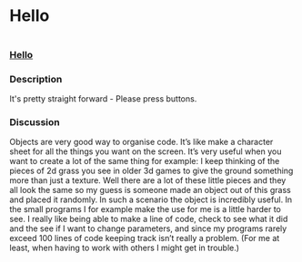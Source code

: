 <h1>Hello</h1>

<img src="https://rikkewolf.github.io/Mini_exercises/mini_ex7/Hello.png" alt="" />

<h3>
<a href="http://rikkewolf.github.io/Mini_exercises/mini_ex7/">Hello</a>
</h3>

<h3>Description </h3>
It's pretty straight forward - Please press buttons.

<h3>Discussion </h3>
Objects are very good way to organise code. It’s like make a character sheet for all the things you want on the screen. 
It’s very useful when you want to create a lot of the same thing for example: 
I keep thinking of the pieces of 2d grass you see in older 3d games to give the ground something more than just a texture. 
Well there are a lot of these little pieces and they all look the same so my guess is someone made an object out of this grass 
and placed it randomly. In such a scenario the object is incredibly useful. 
In the small programs I for example make the use for me is a little harder to see. 
I really like being able to make a line of code, check to see what it did and the see if I want to change parameters, 
and since my programs rarely exceed 100 lines of code keeping track isn’t really a problem. 
(For me at least, when having to work with others I might get in trouble.) 
